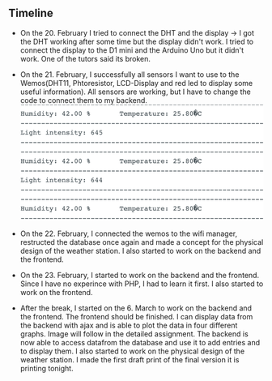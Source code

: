 ## Timeline
- On the 20. February I tried to connect the DHT and the display -> I got the DHT working after some time but the display didn't work. I tried to connect the display to the D1 mini and the Arduino Uno but it didn't work. One of the tutors said its broken.
  
- On the 21. February, I successfully all sensors I want to use to the Wemos(DHT11, Phtoresistor, LCD-Display and red led to display some useful information). All sensors are working, but I have to change the code to connect them to my backend.
![Screenshot](docs/../images/input.png)

- On the 22. February, I connected the wemos to the wifi manager, restructed the database once again and made a concept for the physical design of the weather station. I also started to work on the backend and the frontend.

- On the 23. February, I started to work on the backend and the frontend. Since I have no experince with PHP, I had to learn it first. I also started to work on the frontend. 

- After the break, I started on the 6. March to work on the backend and the frontend. The frontend should be finished. I can display data from the backend with ajax and is able to plot the data in four different graphs. Image will follow in the detailed assignment. The backend is now able to access datafrom the database and use it to add entries and to display them. I also started to work on the physical design of the weather station. I made the first draft print of the final version it is printing tonight.    